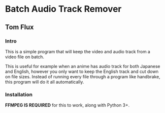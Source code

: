 # Batch Audio Track Remover
## Tom Flux

### Intro
This is a simple program that will keep the video and audio track from a video file on batch.

This is useful for example when an anime has audio track for both Japanese and English, however you only want to keep the English track and cut down on file sizes. Instead of running every file through a program like handbrake, this program will do it all automatically.

### Installation
**FFMPEG IS REQUIRED** for this to work, along with Python 3+.
